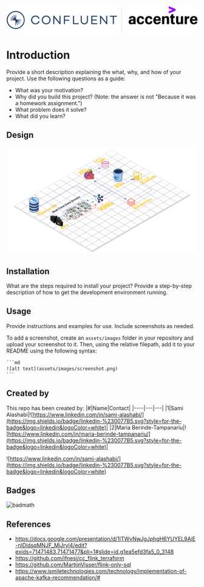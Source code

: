 ![logo](docs/logos.png)

# Introduction

Provide a short description explaining the what, why, and how of your project. Use the following questions as a guide:

- What was your motivation?
- Why did you build this project? (Note: the answer is not "Because it was a homework assignment.")
- What problem does it solve?
- What did you learn?

## Design
[![infrastructure](./docs/infrastructure.png)](https://app.cloudcraft.co/view/a1e84540-b924-4a33-b1c9-f8044601c945?key=3m40jn0enpfd2t90&interactive=true&embed=true)


## Installation

What are the steps required to install your project? Provide a step-by-step description of how to get the development environment running.

## Usage

Provide instructions and examples for use. Include screenshots as needed.

To add a screenshot, create an `assets/images` folder in your repository and upload your screenshot to it. Then, using the relative filepath, add it to your README using the following syntax:

    ```md
    ![alt text](assets/images/screenshot.png)
    ```

## Created by

This repo has been created by:
|#|Name|Contact|
|----|---|---|
|1|Sami Alashabi|![https://www.linkedin.com/in/sami-alashabi/](https://img.shields.io/badge/linkedin-%230077B5.svg?style=for-the-badge&logo=linkedin&logoColor=white)|
|2|Maria Berinde-Tampanariu|![https://www.linkedin.com/in/maria-berinde-tampanariu/](https://img.shields.io/badge/linkedin-%230077B5.svg?style=for-the-badge&logo=linkedin&logoColor=white)|


![https://www.linkedin.com/in/sami-alashabi/](https://img.shields.io/badge/linkedin-%230077B5.svg?style=for-the-badge&logo=linkedin&logoColor=white)

## Badges

![badmath](https://img.shields.io/github/languages/top/lernantino/badmath)



## References
* https://docs.google.com/presentation/d/1lTWvNwJgJphgH6YUYEL9AiE-nlDidsqMNJF_MiJryl4/edit?exids=71471483,71471477&pli=1#slide=id.g1ea5efd3fa5_0_3148
* https://github.com/ifnesi/cc_flink_terraform
* https://github.com/MartijnVisser/flink-only-sql
* https://www.ismiletechnologies.com/technology/implementation-of-apache-kafka-recommendation/#
